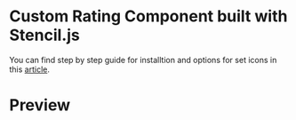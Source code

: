 # Custom Rating Component built with Stencil.js

You can find step by step guide for installtion and options for set icons in this [article](https://www.logisticinfotech.com/blog/custom-rating-component/).


# Preview


